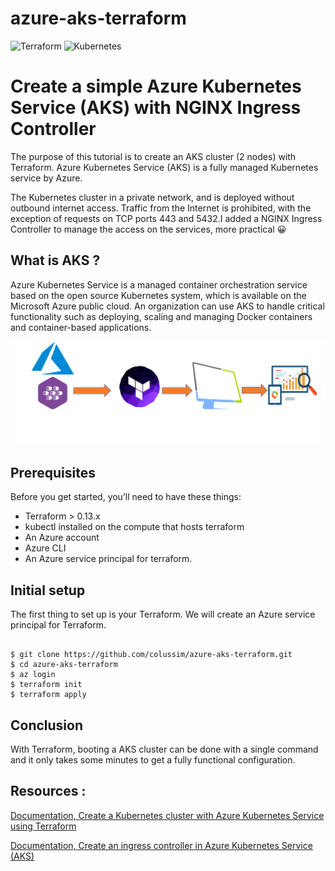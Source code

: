 # azure-aks-terraform
![Terraform](https://img.shields.io/badge/terraform-%235835CC.svg?style=for-the-badge&logo=terraform&logoColor=white) ![Kubernetes](https://img.shields.io/badge/kubernetes-%23326ce5.svg?style=for-the-badge&logo=kubernetes&logoColor=white)

# Create a simple Azure Kubernetes Service (AKS) with NGINX Ingress Controller

The purpose of this tutorial is to create an AKS cluster (2 nodes) with Terraform. Azure Kubernetes Service (AKS) is a fully managed Kubernetes service by Azure.

The Kubernetes cluster in a private network, and is deployed without outbound internet access. 
Traffic from the Internet is prohibited, with the exception of requests on TCP ports 443 and 5432.I added a NGINX Ingress Controller to manage the access on the services, more practical 😀

## What is AKS ?
Azure Kubernetes Service is a managed container orchestration service based on the open source Kubernetes system, which is available on the Microsoft Azure public cloud. 
An organization can use AKS to handle critical functionality such as deploying, scaling and managing Docker containers and container-based applications.

![Azure AKS, Azure EKS infra](/images/aks.png)

## Prerequisites

Before you get started, you’ll need to have these things:
* Terraform > 0.13.x
* kubectl installed on the compute that hosts terraform
* An Azure account 
* Azure CLI 
* An Azure service principal for terraform.

## Initial setup

The first thing to set up is your Terraform. We will create an Azure service principal for Terraform.

```

$ git clone https://github.com/colussim/azure-aks-terraform.git
$ cd azure-aks-terraform
$ az login
$ terraform init
$ terraform apply

```

## Conclusion

With Terraform, booting a AKS cluster can be done with a single command and it only takes some minutes to get a fully functional configuration.

## Resources :

[Documentation, Create a Kubernetes cluster with Azure Kubernetes Service using Terraform](https://docs.microsoft.com/en-us/azure/developer/terraform/create-k8s-cluster-with-tf-and-aks#set-up-azure-storage-to-store-terraform-state "Microsoft AKS Documentation")

[Documentation, Create an ingress controller in Azure Kubernetes Service (AKS)](https://docs.microsoft.com/en-us/azure/aks/ingress-basic?tabs=azure-cli "Create an ingress controller in Azure Kubernetes Service (AKS)")


